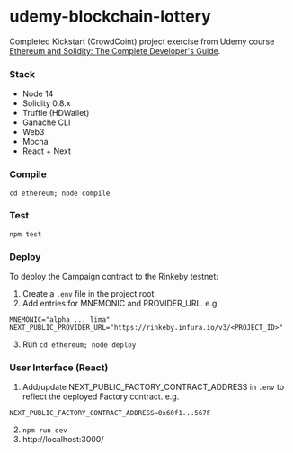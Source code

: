 # udemy-blockchain-lottery

Completed Kickstart (CrowdCoint) project exercise from Udemy course [Ethereum and Solidity: The Complete Developer's Guide](https://www.udemy.com/course/ethereum-and-solidity-the-complete-developers-guide/).

### Stack
* Node 14
* Solidity 0.8.x
* Truffle (HDWallet)
* Ganache CLI
* Web3
* Mocha
* React + Next

### Compile
`cd ethereum; node compile`

### Test
`npm test`

### Deploy

To deploy the Campaign contract to the Rinkeby testnet:
1. Create a `.env` file in the project root.
2. Add entries for MNEMONIC and PROVIDER_URL. e.g. 
```
MNEMONIC="alpha ... lima"
NEXT_PUBLIC_PROVIDER_URL="https://rinkeby.infura.io/v3/<PROJECT_ID>"
```
3. Run `cd ethereum; node deploy`

### User Interface (React)

1. Add/update NEXT_PUBLIC_FACTORY_CONTRACT_ADDRESS in `.env` to reflect the deployed Factory contract. e.g.
```
NEXT_PUBLIC_FACTORY_CONTRACT_ADDRESS=0x60f1...567F
```
2. `npm run dev`
3. http://localhost:3000/
